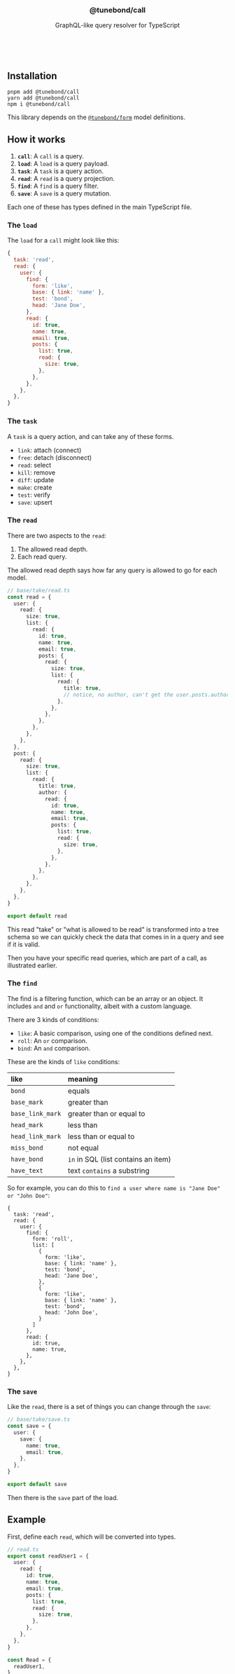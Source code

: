 <br/>
<br/>
<br/>
<br/>
<br/>
<br/>
<br/>

<h3 align='center'>@tunebond/call</h3>
<p align='center'>
  GraphQL-like query resolver for TypeScript
</p>

<br/>
<br/>
<br/>

## Installation

```
pnpm add @tunebond/call
yarn add @tunebond/call
npm i @tunebond/call
```

This library depends on the
[`@tunebond/form`](https://github.com/tunebond/form.js) model
definitions.

## How it works

1. **`call`**: A `call` is a query.
1. **`load`**: A `load` is a query payload.
1. **`task`**: A `task` is a query action.
1. **`read`**: A `read` is a query projection.
1. **`find`**: A `find` is a query filter.
1. **`save`**: A `save` is a query mutation.

Each one of these has types defined in the main TypeScript file.

### The `load`

The `load` for a `call` might look like this:

```js
{
  task: 'read',
  read: {
    user: {
      find: {
        form: 'like',
        base: { link: 'name' },
        test: 'bond',
        head: 'Jane Doe',
      },
      read: {
        id: true,
        name: true,
        email: true,
        posts: {
          list: true,
          read: {
            size: true,
          },
        },
      },
    },
  },
}
```

### The `task`

A `task` is a query action, and can take any of these forms.

- `link`: attach (connect)
- `free`: detach (disconnect)
- `read`: select
- `kill`: remove
- `diff`: update
- `make`: create
- `test`: verify
- `save`: upsert

### The `read`

There are two aspects to the `read`:

1. The allowed read depth.
2. Each read query.

The allowed read depth says how far any query is allowed to go for each
model.

```ts
// base/take/read.ts
const read = {
  user: {
    read: {
      size: true,
      list: {
        read: {
          id: true,
          name: true,
          email: true,
          posts: {
            read: {
              size: true,
              list: {
                read: {
                  title: true,
                  // notice, no author, can't get the user.posts.author
                },
              },
            },
          },
        },
      },
    },
  },
  post: {
    read: {
      size: true,
      list: {
        read: {
          title: true,
          author: {
            read: {
              id: true,
              name: true,
              email: true,
              posts: {
                list: true,
                read: {
                  size: true,
                },
              },
            },
          },
        },
      },
    },
  },
}

export default read
```

This read "take" or "what is allowed to be read" is transformed into a
tree schema so we can quickly check the data that comes in in a query
and see if it is valid.

Then you have your specific read queries, which are part of a call, as
illustrated earlier.

### The `find`

The find is a filtering function, which can be an array or an object. It
includes `and` and `or` functionality, albeit with a custom language.

There are 3 kinds of conditions:

- `like`: A basic comparison, using one of the conditions defined next.
- `roll`: An `or` comparison.
- `bind`: An `and` comparison.

These are the kinds of `like` conditions:

| like             | meaning                             |
| :--------------- | :---------------------------------- |
| `bond`           | equals                              |
| `base_mark`      | greater than                        |
| `base_link_mark` | greater than or equal to            |
| `head_mark`      | less than                           |
| `head_link_mark` | less than or equal to               |
| `miss_bond`      | not equal                           |
| `have_bond`      | `in` in SQL (list contains an item) |
| `have_text`      | text `contains` a substring         |

So for example, you can do this to
`find a user where name is "Jane Doe" or "John Doe"`:

```
{
  task: 'read',
  read: {
    user: {
      find: {
        form: 'roll',
        list: [
          {
            form: 'like',
            base: { link: 'name' },
            test: 'bond',
            head: 'Jane Doe',
          },
          {
            form: 'like',
            base: { link: 'name' },
            test: 'bond',
            head: 'John Doe',
          }
        ]
      },
      read: {
        id: true,
        name: true,
      },
    },
  },
}
```

### The `save`

Like the `read`, there is a set of things you can change through the
`save`:

```ts
// base/take/save.ts
const save = {
  user: {
    save: {
      name: true,
      email: true,
    },
  },
}

export default save
```

Then there is the `save` part of the load.

## Example

First, define each `read`, which will be converted into types.

```ts
// read.ts
export const readUser1 = {
  user: {
    read: {
      id: true,
      name: true,
      email: true,
      posts: {
        list: true,
        read: {
          size: true,
        },
      },
    },
  },
}

const Read = {
  readUser1,
}

export default Read
```

Next, define each `call`, which uses each `read`.

```ts
// call.ts
import { readUser1 } from './read.js'

export const findUserById = ({ id }) =>
  _.merge(readUser1, {
    read: {
      user: {
        find: {
          form: 'like',
          base: 'name',
          test: 'bond',
          head: id,
        },
      },
    },
  })

const Call = {
  findUserById: {
    read: readUser1,
    load: findUserById,
  },
}

export default Call
```

From these two definitions, we can generate the appropriate types. The
read constructs a zod type, using the form definitions on what it
accepts and validations and such.

```ts
import fs from 'fs'

import { make } from '@tunebond/call.js/make'

import Base from './base'
import Call from './call'

const { form, call } = make(Call, Base)

fs.writeFileSync(`gen/call.ts`, call)
fs.writeFileSync(`gen/form.ts`, form)
```

That should generate the code for you:

```ts
import call from './gen/call.js'

async function handle() {
  const result = await call('findByUserId', { id: '123' })
}
```

## Development

```
yarn test:make
yarn test
```

Those are the testing commands.

## License

MIT

## TuneBond

This is being developed by the folks at [TuneBond](https://tune.bond), a
California-based project for helping humanity master information and
computation. TuneBond started off in the winter of 2008 as a spark of an
idea, to forming a company 10 years later in the winter of 2018, to a
seed of a project just beginning its development phases. It is entirely
bootstrapped by working full time and running
[Etsy](https://etsy.com/shop/tunebond) and
[Amazon](https://www.amazon.com/s?rh=p_27%3AMount+Build) shops. Also
find us on [Facebook](https://www.facebook.com/tunebond),
[Twitter](https://twitter.com/tunebond), and
[LinkedIn](https://www.linkedin.com/company/tunebond). Check out our
other GitHub projects as well!
